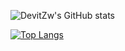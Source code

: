 ![DevitZw's GitHub stats](https://github-readme-stats-f-1i24d6gyk-devitzw.vercel.app/api?username=DevitZw&show_icons=true&count_private=true?&theme=aura)

[![Top Langs](https://github-readme-stats-f-1i24d6gyk-devitzw.vercel.app/api/top-langs/?username=DevitZw&layout=compact&exclude_repo=github-readme-stats-f)](https://github.com/DevitZw/github-readme-stats)

